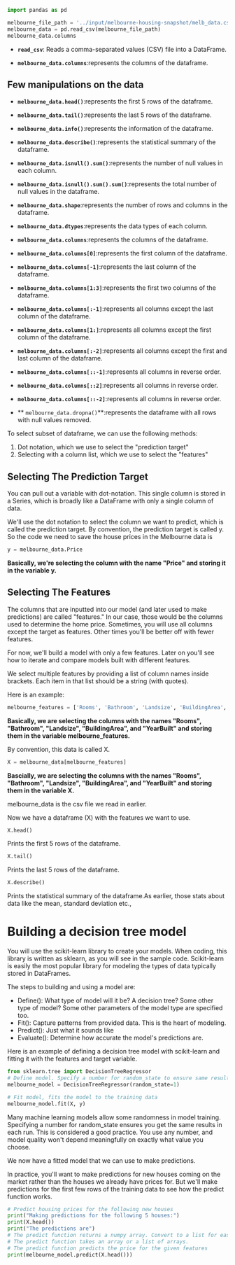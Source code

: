 ```py
import pandas as pd

melbourne_file_path = '../input/melbourne-housing-snapshot/melb_data.csv'
melbourne_data = pd.read_csv(melbourne_file_path) 
melbourne_data.columns
```
- **`read_csv`**: Reads a comma-separated values (CSV) file into a DataFrame.


- **`melbourne_data.columns`**:represents the columns of the dataframe.

## Few manipulations on the data
- **`melbourne_data.head()`**:represents the first 5 rows of the dataframe.
- **`melbourne_data.tail()`**:represents the last 5 rows of the dataframe.
- **`melbourne_data.info()`**:represents the information of the dataframe.
- **`melbourne_data.describe()`**:represents the statistical summary of the dataframe.
- **`melbourne_data.isnull().sum()`**:represents the number of null values in each column.
- **`melbourne_data.isnull().sum().sum()`**:represents the total number of null values in the dataframe.
- **`melbourne_data.shape`**:represents the number of rows and columns in the dataframe.
- **`melbourne_data.dtypes`**:represents the data types of each column.
- **`melbourne_data.columns`**:represents the columns of the dataframe.
- **`melbourne_data.columns[0]`**:represents the first column of the dataframe.
- **`melbourne_data.columns[-1]`**:represents the last column of the dataframe.
- **`melbourne_data.columns[1:3]`**:represents the first two columns of the dataframe.
- **`melbourne_data.columns[:-1]`**:represents all columns except the last column of the dataframe.
- **`melbourne_data.columns[1:]`**:represents all columns except the first column of the dataframe.
- **`melbourne_data.columns[:-2]`**:represents all columns except the first and last column of the dataframe.
- **`melbourne_data.columns[::-1]`**:represents all columns in reverse order.
- **`melbourne_data.columns[::2]`**:represents all columns in reverse order.
- **`melbourne_data.columns[::-2]`**:represents all columns in reverse order.


- ** `melbourne_data.dropna()`**:represents the dataframe with all rows with null values removed.

To select subset of dataframe, we can use the following methods:
1. Dot notation, which we use to select the "prediction target"
1. Selecting with a column list, which we use to select the "features"

## Selecting The Prediction Target
You can pull out a variable with dot-notation. This single column is stored in a Series, which is broadly like a DataFrame with only a single column of data.

We'll use the dot notation to select the column we want to predict, which is called the prediction target. By convention, the prediction target is called y. So the code we need to save the house prices in the Melbourne data is

``` py
y = melbourne_data.Price
```

**Basically, we're selecting the column with the name "Price" and storing it in the variable y.**


## Selecting The Features
The columns that are inputted into our model (and later used to make predictions) are called "features." In our case, those would be the columns used to determine the home price. Sometimes, you will use all columns except the target as features. Other times you'll be better off with fewer features.

For now, we'll build a model with only a few features. Later on you'll see how to iterate and compare models built with different features.

We select multiple features by providing a list of column names inside brackets. Each item in that list should be a string (with quotes).

Here is an example:

``` py
melbourne_features = ['Rooms', 'Bathroom', 'Landsize', 'BuildingArea', 'YearBuilt']
```
**Basically, we are selecting the columns with the names "Rooms", "Bathroom", "Landsize", "BuildingArea", and "YearBuilt" and storing them in the variable melbourne_features.**

By convention, this data is called X.

``` py
X = melbourne_data[melbourne_features]
```
**Bascially, we are selecting the columns with the names "Rooms", "Bathroom", "Landsize", "BuildingArea", and "YearBuilt" and storing them in the variable X.**

melbourne_data is the csv file we read in earlier.

Now we have a dataframe (X) with the features we want to use.

``` py
X.head()
```

Prints the first 5 rows of the dataframe.

``` py
X.tail()
```
Prints the last 5 rows of the dataframe.

``` py
X.describe()
```
Prints the statistical summary of the dataframe.As earlier, those stats about data like the mean, standard deviation etc.,

# Building a decision tree model
You will use the scikit-learn library to create your models. When coding, this library is written as sklearn, as you will see in the sample code. Scikit-learn is easily the most popular library for modeling the types of data typically stored in DataFrames.

The steps to building and using a model are:

- Define(): What type of model will it be? A decision tree? Some other type of model? Some other parameters of the model type are specified too.
- Fit(): Capture patterns from provided data. This is the heart of modeling.
- Predict(): Just what it sounds like
- Evaluate(): Determine how accurate the model's predictions are.


Here is an example of defining a decision tree model with scikit-learn and fitting it with the features and target variable.

``` py
from sklearn.tree import DecisionTreeRegressor
# Define model. Specify a number for random_state to ensure same results each run
melbourne_model = DecisionTreeRegressor(random_state=1)

# Fit model, fits the model to the training data
melbourne_model.fit(X, y)
```

Many machine learning models allow some randomness in model training. Specifying a number for random_state ensures you get the same results in each run. This is considered a good practice. You use any number, and model quality won't depend meaningfully on exactly what value you choose.

We now have a fitted model that we can use to make predictions.

In practice, you'll want to make predictions for new houses coming on the market rather than the houses we already have prices for. But we'll make predictions for the first few rows of the training data to see how the predict function works.

``` py
# Predict housing prices for the following new houses
print("Making predictions for the following 5 houses:")
print(X.head())
print("The predictions are")
# The predict function returns a numpy array. Convert to a list for ease of reading
# The predict function takes an array or a list of arrays.
# The predict function predicts the price for the given features
print(melbourne_model.predict(X.head()))
```